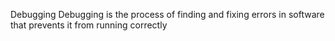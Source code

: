 Debugging
Debugging is the process of finding and fixing errors in software that prevents it from running correctly